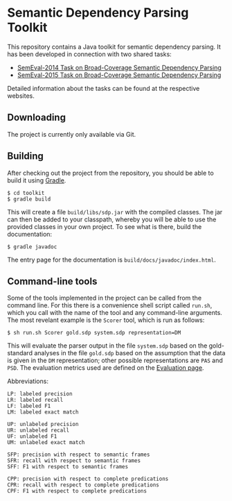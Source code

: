 # Semantic Dependency Parsing Toolkit

This repository contains a Java toolkit for semantic dependency parsing. It has been developed in connection with two shared tasks:

* [SemEval-2014 Task on Broad-Coverage Semantic Dependency Parsing](http://alt.qcri.org/semeval2014/task8/)
* [SemEval-2015 Task on Broad-Coverage Semantic Dependency Parsing](http://alt.qcri.org/semeval2015/task18/)

Detailed information about the tasks can be found at the respective websites.

## Downloading

The project is currently only available via Git.

## Building

After checking out the project from the repository, you should be able to build it using [Gradle](http://www.gradle.org/).

	$ cd toolkit
	$ gradle build

This will create a file `build/libs/sdp.jar` with the compiled classes. The jar can then be added to your classpath, whereby you will be able to use the provided classes in your own project. To see what is there, build the documentation:

	$ gradle javadoc

The entry page for the documentation is `build/docs/javadoc/index.html`.

## Command-line tools

Some of the tools implemented in the project can be called from the command line. For this there is a convenience shell script called `run.sh`, which you call with the name of the tool and any command-line arguments. The most revelant example is the `Scorer` tool, which is run as follows:

	$ sh run.sh Scorer gold.sdp system.sdp representation=DM

This will evaluate the parser output in the file `system.sdp` based on the gold-standard analyses in the file `gold.sdp` based on the assumption that the data is given in the `DM` representation; other possible representations are `PAS` and `PSD`. The evaluation metrics used are defined on the [Evaluation page](http://alt.qcri.org/semeval2015/task18/index.php?id=evaluation).

Abbreviations:

	LP: labeled precision
	LR: labeled recall
	LF: labeled F1
	LM: labeled exact match
	
	UP: unlabeled precision
	UR: unlabeled recall
	UF: unlabeled F1
	UM: unlabeled exact match
	
	SFP: precision with respect to semantic frames
	SFR: recall with respect to semantic frames
	SFF: F1 with respect to semantic frames
	
	CPP: precision with respect to complete predications
	CPR: recall with respect to complete predications
	CPF: F1 with respect to complete predications
